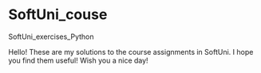 # SoftUni_couse
SoftUni_exercises_Python

Hello!
These are my solutions to the course assignments in SoftUni. I hope you find them useful!
Wish you a nice day!

